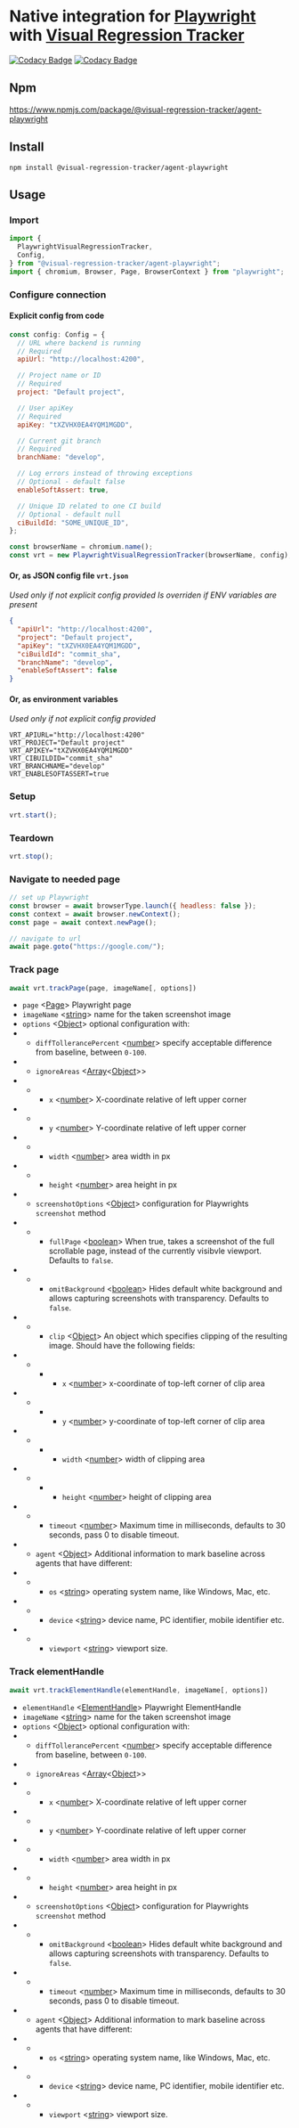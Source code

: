 # Native integration for [Playwright](https://github.com/microsoft/playwright) with [Visual Regression Tracker](https://github.com/Visual-Regression-Tracker/Visual-Regression-Tracker)

[![Codacy Badge](https://app.codacy.com/project/badge/Grade/7c9f8095909c4220bff56b66b4cb728d)](https://www.codacy.com/gh/Visual-Regression-Tracker/agent-playwright?utm_source=github.com&utm_medium=referral&utm_content=Visual-Regression-Tracker/agent-playwright&utm_campaign=Badge_Grade)
[![Codacy Badge](https://app.codacy.com/project/badge/Coverage/7c9f8095909c4220bff56b66b4cb728d)](https://www.codacy.com/gh/Visual-Regression-Tracker/agent-playwright?utm_source=github.com&utm_medium=referral&utm_content=Visual-Regression-Tracker/agent-playwright&utm_campaign=Badge_Coverage)

## Npm

https://www.npmjs.com/package/@visual-regression-tracker/agent-playwright

## Install

`npm install @visual-regression-tracker/agent-playwright`

## Usage

### Import

```js
import {
  PlaywrightVisualRegressionTracker,
  Config,
} from "@visual-regression-tracker/agent-playwright";
import { chromium, Browser, Page, BrowserContext } from "playwright";
```

### Configure connection

#### Explicit config from code

```js
const config: Config = {
  // URL where backend is running
  // Required
  apiUrl: "http://localhost:4200",

  // Project name or ID
  // Required
  project: "Default project",

  // User apiKey
  // Required
  apiKey: "tXZVHX0EA4YQM1MGDD",

  // Current git branch
  // Required
  branchName: "develop",

  // Log errors instead of throwing exceptions
  // Optional - default false
  enableSoftAssert: true,

  // Unique ID related to one CI build
  // Optional - default null
  ciBuildId: "SOME_UNIQUE_ID",
};

const browserName = chromium.name(); 
const vrt = new PlaywrightVisualRegressionTracker(browserName, config);
```

#### Or, as JSON config file `vrt.json`

_Used only if not explicit config provided_
_Is overriden if ENV variables are present_

```json
{
  "apiUrl": "http://localhost:4200",
  "project": "Default project",
  "apiKey": "tXZVHX0EA4YQM1MGDD",
  "ciBuildId": "commit_sha",
  "branchName": "develop",
  "enableSoftAssert": false
}
```

#### Or, as environment variables

_Used only if not explicit config provided_

```
VRT_APIURL="http://localhost:4200"
VRT_PROJECT="Default project"
VRT_APIKEY="tXZVHX0EA4YQM1MGDD"
VRT_CIBUILDID="commit_sha"
VRT_BRANCHNAME="develop"
VRT_ENABLESOFTASSERT=true
```

### Setup

```js
vrt.start();
```

### Teardown

```js
vrt.stop();
```

### Navigate to needed page

```js
// set up Playwright
const browser = await browserType.launch({ headless: false });
const context = await browser.newContext();
const page = await context.newPage();

// navigate to url
await page.goto("https://google.com/");
```

### Track page

```js
await vrt.trackPage(page, imageName[, options])
```

- `page` <[Page](https://playwright.dev/#version=v1.0.2&path=docs%2Fapi.md&q=class-page)> Playwright page
- `imageName` <[string](https://developer.mozilla.org/en-US/docs/Web/JavaScript/Data_structures#String_type)> name for the taken screenshot image
- `options` <[Object](https://developer.mozilla.org/en-US/docs/Web/JavaScript/Reference/Global_Objects/Object)> optional configuration with:
- - `diffTollerancePercent` <[number](https://developer.mozilla.org/en-US/docs/Web/JavaScript/Data_structures#Number_type)> specify acceptable difference from baseline, between `0-100`.
- - `ignoreAreas` <[Array](https://developer.mozilla.org/en-US/docs/Web/JavaScript/Reference/Global_Objects/Array)<[Object](https://developer.mozilla.org/en-US/docs/Web/JavaScript/Reference/Global_Objects/Object)>>
- - - `x` <[number](https://developer.mozilla.org/en-US/docs/Web/JavaScript/Data_structures#Number_type)> X-coordinate relative of left upper corner
- - - `y` <[number](https://developer.mozilla.org/en-US/docs/Web/JavaScript/Data_structures#Number_type)> Y-coordinate relative of left upper corner
- - - `width` <[number](https://developer.mozilla.org/en-US/docs/Web/JavaScript/Data_structures#Number_type)> area width in px
- - - `height` <[number](https://developer.mozilla.org/en-US/docs/Web/JavaScript/Data_structures#Number_type)> area height in px
- - `screenshotOptions` <[Object](https://developer.mozilla.org/en-US/docs/Web/JavaScript/Reference/Global_Objects/Object)> configuration for Playwrights `screenshot` method
- - - `fullPage` <[boolean](https://developer.mozilla.org/en-US/docs/Web/JavaScript/Data_structures#Boolean_type)> When true, takes a screenshot of the full scrollable page, instead of the currently visibvle viewport. Defaults to `false`.
- - - `omitBackground` <[boolean](https://developer.mozilla.org/en-US/docs/Web/JavaScript/Data_structures#Boolean_type)> Hides default white background and allows capturing screenshots with transparency. Defaults to `false`.
- - - `clip` <[Object](https://developer.mozilla.org/en-US/docs/Web/JavaScript/Reference/Global_Objects/Object)> An object which specifies clipping of the resulting image. Should have the following fields:
- - - - `x` <[number](https://developer.mozilla.org/en-US/docs/Web/JavaScript/Data_structures#Number_type)> x-coordinate of top-left corner of clip area
- - - - `y` <[number](https://developer.mozilla.org/en-US/docs/Web/JavaScript/Data_structures#Number_type)> y-coordinate of top-left corner of clip area
- - - - `width` <[number](https://developer.mozilla.org/en-US/docs/Web/JavaScript/Data_structures#Number_type)> width of clipping area
- - - - `height` <[number](https://developer.mozilla.org/en-US/docs/Web/JavaScript/Data_structures#Number_type)> height of clipping area
- - - `timeout` <[number](https://developer.mozilla.org/en-US/docs/Web/JavaScript/Data_structures#Number_type)> Maximum time in milliseconds, defaults to 30 seconds, pass 0 to disable timeout.
- - `agent` <[Object](https://developer.mozilla.org/en-US/docs/Web/JavaScript/Reference/Global_Objects/Object)> Additional information to mark baseline across agents that have different:
- - - `os` <[string](https://developer.mozilla.org/en-US/docs/Web/JavaScript/Data_structures#String_type)> operating system name, like Windows, Mac, etc.
- - - `device` <[string](https://developer.mozilla.org/en-US/docs/Web/JavaScript/Data_structures#String_type)> device name, PC identifier, mobile identifier etc.
- - - `viewport` <[string](https://developer.mozilla.org/en-US/docs/Web/JavaScript/Data_structures#String_type)> viewport size.

### Track elementHandle

```js
await vrt.trackElementHandle(elementHandle, imageName[, options])
```

- `elementHandle` <[ElementHandle](https://playwright.dev/#version=v1.4.0&path=docs%2Fapi.md&q=class-elementhandle)> Playwright ElementHandle
- `imageName` <[string](https://developer.mozilla.org/en-US/docs/Web/JavaScript/Data_structures#String_type)> name for the taken screenshot image
- `options` <[Object](https://developer.mozilla.org/en-US/docs/Web/JavaScript/Reference/Global_Objects/Object)> optional configuration with:
- - `diffTollerancePercent` <[number](https://developer.mozilla.org/en-US/docs/Web/JavaScript/Data_structures#Number_type)> specify acceptable difference from baseline, between `0-100`.
- - `ignoreAreas` <[Array](https://developer.mozilla.org/en-US/docs/Web/JavaScript/Reference/Global_Objects/Array)<[Object](https://developer.mozilla.org/en-US/docs/Web/JavaScript/Reference/Global_Objects/Object)>>
- - - `x` <[number](https://developer.mozilla.org/en-US/docs/Web/JavaScript/Data_structures#Number_type)> X-coordinate relative of left upper corner
- - - `y` <[number](https://developer.mozilla.org/en-US/docs/Web/JavaScript/Data_structures#Number_type)> Y-coordinate relative of left upper corner
- - - `width` <[number](https://developer.mozilla.org/en-US/docs/Web/JavaScript/Data_structures#Number_type)> area width in px
- - - `height` <[number](https://developer.mozilla.org/en-US/docs/Web/JavaScript/Data_structures#Number_type)> area height in px
- - `screenshotOptions` <[Object](https://developer.mozilla.org/en-US/docs/Web/JavaScript/Reference/Global_Objects/Object)> configuration for Playwrights `screenshot` method
- - - `omitBackground` <[boolean](https://developer.mozilla.org/en-US/docs/Web/JavaScript/Data_structures#Boolean_type)> Hides default white background and allows capturing screenshots with transparency. Defaults to `false`.
- - - `timeout` <[number](https://developer.mozilla.org/en-US/docs/Web/JavaScript/Data_structures#Number_type)> Maximum time in milliseconds, defaults to 30 seconds, pass 0 to disable timeout.
- - `agent` <[Object](https://developer.mozilla.org/en-US/docs/Web/JavaScript/Reference/Global_Objects/Object)> Additional information to mark baseline across agents that have different:
- - - `os` <[string](https://developer.mozilla.org/en-US/docs/Web/JavaScript/Data_structures#String_type)> operating system name, like Windows, Mac, etc.
- - - `device` <[string](https://developer.mozilla.org/en-US/docs/Web/JavaScript/Data_structures#String_type)> device name, PC identifier, mobile identifier etc.
- - - `viewport` <[string](https://developer.mozilla.org/en-US/docs/Web/JavaScript/Data_structures#String_type)> viewport size.
